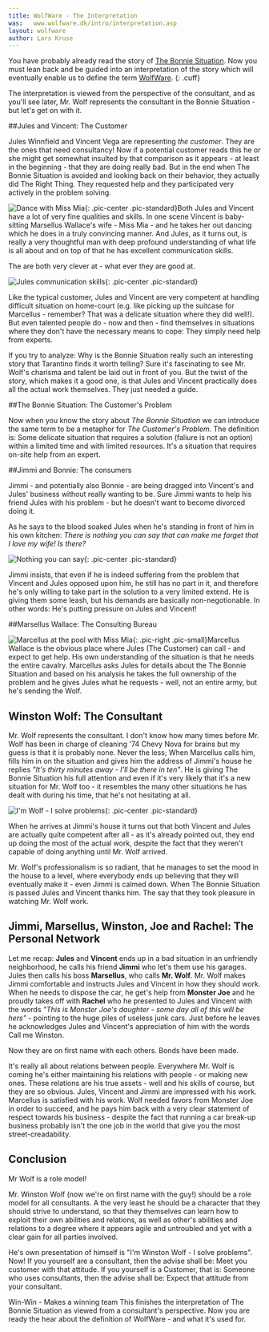```yaml
---
title: WolfWare - The Interpretation
was:   www.wolfware.dk/intro/interpretation.asp
layout: wolfware
author: Lars Kruse
---
```


You have probably already read the story of [The Bonnie Situation](/wolfware/intro/bonnie). Now you must lean back and be guided into an interpretation of the story which will eventually enable us to define the term [WolfWare](/wolfware/concept/revelation/).
{: .cuff}

The interpretation is viewed from the perspective of the consultant, and as you'll see later, Mr. Wolf represents the consultant in the Bonnie Situation  - but let's get on with it.

##Jules and Vincent: The Customer

Jules Winnfield and Vincent Vega are representing _the customer_. They are the ones that need consultancy! Now if a potential customer reads this he or she might get somewhat insulted by that comparison as it appears - at least in the beginning - that they are doing really bad. But in the end when The Bonnie Situation is avoided and looking back on their behavior, they actually did The Right Thing. They requested help and they participated very actively in the problem solving.

![Dance with Miss Mia](/wolfware/images/dance.jpg){: .pic-center .pic-standard}Both Jules and Vincent have a lot of very fine qualities and skills. In one scene Vincent is baby-sitting Marsellus Wallace's wife - Miss Mia - and he takes her out dancing which he does in a truly convincing manner. And Jules, as it turns out, is really a very thoughtful man with deep profound understanding of what life is all about and on top of that he has excellent communication skills.

The are both very clever at - what ever they are good at.

![Jules communication skills](/wolfware/images/ringo-pumpkin-jules-vincent.jpg){: .pic-center .pic-standard}

Like the typical customer, Jules and Vincent are very competent at handling difficult situation on home-court (e.g. like picking up the suitcase for Marcellus - remember? That was a delicate situation where they did well!). But even talented people do - now and then - find themselves in situations where they don't have the necessary means to cope: They simply need help from experts.

If you try to analyze: Why is the Bonnie Situation really such an interesting story that Tarantino finds it worth telling? Sure it's fascinating to see Mr. Wolf's charisma and talent be laid out in front of you. But the twist of the story, which makes it a good one, is that Jules and Vincent practically does all the actual work themselves. They just needed a guide.

##The Bonnie Situation: The Customer's Problem

Now when you know the story about _The Bonnie Situation_ we can introduce the same term to be a metaphor for _The Customer's Problem_. The definition is: Some delicate situation that requires a solution (faliure is not an option) within a limited time and with limited resources. It's a situation that requires on-site help from an expert.

##Jimmi and Bonnie: The consumers

Jimmi - and potentially also Bonnie - are being dragged into Vincent's and Jules' business without really wanting to be. Sure Jimmi wants to help his friend Jules with his problem - but he doesn't want to become divorced doing it.

As he says to the blood soaked Jules when he's standing in front of him in his own kitchen: _There is nothing you can say that can make me forget that I love my wife! Is there?_

![Nothing you can say](/wolfware/images/nothing-you-can-say.jpg){: .pic-center .pic-standard}

Jimmi insists, that even if he is indeed suffering from the problem that Vincent and Jules opposed upon him, he still has no part in it, and therefore he's only willing to take part in the solution to a very limited extend. He is giving them some leash, but his demands are basically non-negotionable.
In other words: He's putting pressure on Jules and Vincent!

##Marsellus Wallace: The Consulting Bureau

![Marcellus at the pool with Miss Mia](/wolfware/images/marcellus-at-the-pool-with-mia.jpg){: .pic-right .pic-small}Marcellus Wallace is the obvious place where Jules (The Customer) can call - and expect to get help. His own understanding of the situation is that he needs the entire cavalry. Marcellus asks Jules for details about the The Bonnie Situation and based on his analysis he takes the full ownership of the problem and he gives Jules what he requests - well, not an entire army, but he's sending the Wolf.

## Winston Wolf: The Consultant

Mr. Wolf represents the consultant. I don't know how many times before Mr. Wolf has been in charge of cleaning '74 Chevy Nova for brains but my guess is that it is probably none. Never the less; When Marcellus calls him, fills him in on the situation and gives him the address of Jimmi's house he replies _"It's thirty minutes away - I'll be there in ten"_. He is giving The Bonnie Situation his full attention and even if it's very likely that it's a new situation for Mr. Wolf too - it resembles the many other situations he has dealt with during his time, that he's not hesitating at all.

![I'm Wolf - I solve problems](/wolfware/images/im-wolf-i-solve-problems.png){: .pic-center .pic-standard}

When he arrives at Jimmi's house it turns out that both Vincent and Jules are actually quite competent after all - as it's already pointed out, they end up doing the most of the actual work, despite the fact that they weren't capable of doing anything until Mr. Wolf arrived.

Mr. Wolf's professionalism is so radiant, that he manages to set the mood in the house to a level, where everybody ends up believing that they will eventually make it - even Jimmi is calmed down. When The Bonnie Situation is passed Jules and Vincent thanks him. The say that they took pleasure in watching Mr. Wolf work.

## Jimmi, Marsellus, Winston, Joe and Rachel: The Personal Network

Let me recap: __Jules__ and __Vincent__ ends up in a bad situation in an unfriendly neighborhood, he calls his friend __Jimmi__ who let's them use his garages. Jules then calls his boss __Marsellus__, who calls __Mr. Wolf__. Mr. Wolf makes Jimmi comfortable and instructs Jules and Vincent in how they should work. When he needs to dispose the car, he get's help from __Monster Joe__ and he proudly takes off with __Rachel__ who he presented to Jules and Vincent with the words _"This is Monster Joe's daughter - some day all of this will be hers"_ - pointing to the huge piles of useless junk cars. Just before he leaves he acknowledges Jules and Vincent's appreciation of him with the words Call me Winston.

Now they are on first name with each others. Bonds have been made.

It's really all about relations between people. Everywhere Mr. Wolf is coming he's either maintaining his relations with people - or making new ones. These relations are his true assets - well and his skills of course, but they are so obvious. Jules, Vincent and Jimmi are impressed with his work. Marcellus is satisfied with his work. Wolf needed favors from Monster Joe in order to succeed, and he pays him back with a very clear statement of respect towards his business - despite the fact that running a car break-up business probably isn't the one job in the world that give you the most street-creadability.

## Conclusion

Mr Wolf is a role model!

Mr. Winston Wolf (now we're on first name with the guy!) should be a role model for all consultants. A the very least he should be a character that they should strive to understand, so that they themselves can learn how to exploit their own abilities and relations, as well as other's abilities and relations to a degree where it appears agile and untroubled and yet with a clear gain for all parties involved.

He's own presentation of himself is "I'm Winston Wolf - I solve problems".
Now! If you yourself are a consultant, then the advise shall be: Meet you customer with that attitude. If you yourself is a Customer, that is: Someone who uses consultants, then the advise shall be: Expect that attitude from your consultant.

Win-Win - Makes a winning team
This finishes the interpretation of The Bonnie Situation as viewed from a consultant's perspective. Now you are ready the hear about the definition of WolfWare - and what it's used for.
